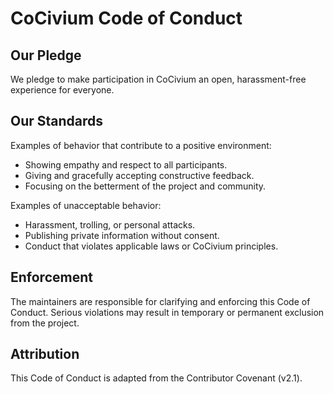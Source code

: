 <!-- status: stub; target: 150+ words -->
<!-- status: stub; target: 150+ words -->
<!-- status: stub; target: 150+ words -->
<!-- status: stub; target: 150+ words -->
<!-- status: stub; target: 150+ words -->
# CoCivium Code of Conduct

## Our Pledge
We pledge to make participation in CoCivium an open, harassment-free experience for everyone.

## Our Standards
Examples of behavior that contribute to a positive environment:
- Showing empathy and respect to all participants.
- Giving and gracefully accepting constructive feedback.
- Focusing on the betterment of the project and community.

Examples of unacceptable behavior:
- Harassment, trolling, or personal attacks.
- Publishing private information without consent.
- Conduct that violates applicable laws or CoCivium principles.

## Enforcement
The maintainers are responsible for clarifying and enforcing this Code of Conduct.
Serious violations may result in temporary or permanent exclusion from the project.

## Attribution
This Code of Conduct is adapted from the Contributor Covenant (v2.1).






